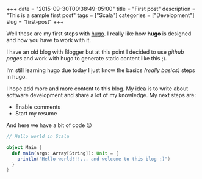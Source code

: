 +++
date = "2015-09-30T00:38:49-05:00"
title = "First post"
description = "This is a sample first post"
tags = ["Scala"]
categories = ["Development"]
slug = "first-post"
+++

Well these are my first steps with [hugo](https://gohugo.io/). I really like how **hugo** is designed and how you have to work with it.

I have an old blog with Blogger but at this point I decided to use *github pages* and work with hugo to generate static content like this ;).

I’m still learning hugo due today I just know the basics *(really basics)* steps in hugo.

I hope add more and more content to this blog. My idea is to write about software development and share a lot of my knowledge. My next steps are:

* Enable comments
* Start my resume

And here we have a bit of code 😛

```scala
// Hello world in Scala

object Main {
  def main(args: Array[String]): Unit = {
    println("Hello world!!!... and welcome to this blog ;)")
  }
}
```
